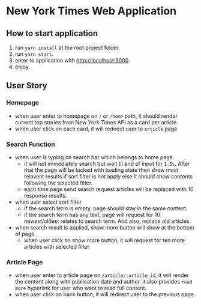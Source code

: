 # New York Times Web Application

## How to start application
1. run `yarn install` at the root project folder.
2. run `yarn start`.
3. enter to application with [http://localhost:3000](http://localhost:3000).
4. enjoy.


## User Story
### Homepage
- when user enter to homepage on `/` or `/home` path, it should render current top stories from New York Times API as a card per article.
- when user click on each card, it will redirect user to `article` page
### Search Function
- when user is typing on search bar which belongs to home page.
  - it will not immediately search but wait til end of input for `1.5s`. After that the page will be locked with loading state then show most relavent results if sort filter is not apply else it should show contents following the selected filter.
  - each time page send search request articles will be replaced with 10 response results.
- when user select sort filter
  - if the search term is empty, page should stay in the same content.
  - if the search term has any text, page will request for 10 newest/oldest relates to search term. And also, replace old articles.
- when search result is applied, show more button will show at the bottom of page.
  - when user click on show more button, it will request for ten more articles with selected filter
### Article Page
- when user enter to article page on `/article/:article_id`, it will render the content along with publication date and author. it also provides `read more` hyperlink for user who want to read full content.
- when user click on back button, it will redirect user to the previous page.

